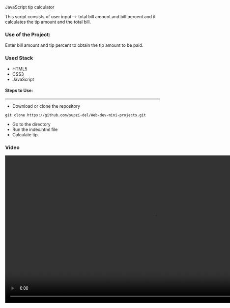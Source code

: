 <a>JavaScript tip calculator</a>

<p>This script consists of user input--> total bill amount and bill percent and it calculates the tip amount and the total bill.</p>

### Use of the Project:

<p>Enter bill amount and tip percent to obtain the tip amount to be paid.</p>

<h3>Used Stack</h3>
<ul>
  <li>HTML5</li>
  <li>CSS3</li>
  <li>JavaScript</li>
</ul>

#### Steps to Use:

---

- Download or clone the repository

```
git clone https://github.com/supzi-del/Web-dev-mini-projects.git
```

- Go to the directory
- Run the index.html file
- Calculate tip.

<h3> Video </h3> 
<video controls width="960" alt="tipcalc"> 
<source src="https://user-images.githubusercontent.com/78655439/121698473-aa680080-caeb-11eb-853f-0ca8177e3b4b.mp4">

</video>

<br>

